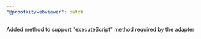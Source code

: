 ```yaml
---
"@proofkit/webviewer": patch
---
```


Added method to support "executeScript" method required by the adapter
